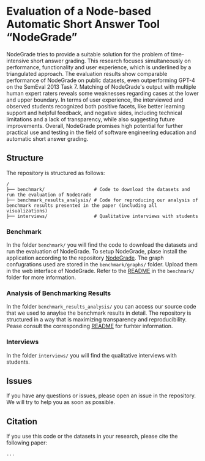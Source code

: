 # Evaluation of a Node-based Automatic Short Answer Tool “NodeGrade”
NodeGrade tries to provide a suitable solution for the problem of time-intensive short answer grading. This research focuses simultaneously on performance, functionality and user experience, which is underlined by a triangulated approach. The evaluation results show comparable performance of NodeGrade on public datasets, even outperforming GPT-4 on the SemEval 2013 Task 7. Matching of NodeGrade's output with multiple human expert raters reveals some weaknesses regarding cases at the lower and upper boundary. In terms of user experience, the interviewed and observed students recognized both positive facets, like better learning support and helpful feedback, and negative sides, including technical limitations and a lack of transparency, while also suggesting future improvements. Overall, NodeGrade promises high potential for further practical use and testing in the field of software engineering education and automatic short answer grading.

## Structure
The repository is structured as follows:
```
/
├── benchmark/                  # Code to download the datasets and run the evaluation of NodeGrade
├── benchmark_results_analysis/ # Code for reproducing our analysis of benchmark results presented in the paper (including all visualizations) 
├── interviews/                 # Qualitative interviews with students
```

### Benchmark
In the folder `benchmark/` you will find the code to download the datasets and run the evaluation of NodeGrade.
To setup NodeGrade, plase install the application according to the repository [NodeGrade](https://github.com/HASKI-RAK/NodeGrade).
The graph confugrations used are stored in the `benchmark/graphs/` folder. Upload them in the web interface of NodeGrade.
Refer to the [README](benchmark/README.md) in the `benchmark/` folder for more information.

### Analysis of Benchmarking Results
In the folder `benchmark_results_analysis/` you can access our source code that we used to anaylse the benchmark results in detail.
The repository is structured in a way that is maximizing transparency and reproducibility.
Pease consult the corresponding [README](benchmark_results_analysis/README.md) for furhter information. 

### Interviews
In the folder `interviews/` you will find the qualitative interviews with students.

## Issues
If you have any questions or issues, please open an issue in the repository. We will try to help you as soon as possible.

## Citation
If you use this code or the datasets in your research, please cite the following paper:
```
...
```
